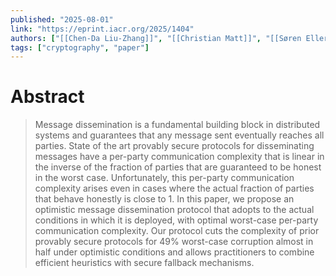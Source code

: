 ```yaml
---
published: "2025-08-01"
link: "https://eprint.iacr.org/2025/1404"
authors: ["[[Chen-Da Liu-Zhang]]", "[[Christian Matt]]", "[[Søren Eller Thomsen]]"]
tags: ["cryptography", "paper"]
---
```


# Abstract

> Message dissemination is a fundamental building block in distributed systems and guarantees that any message sent eventually reaches all parties. State of the art provably secure protocols for disseminating messages have a per-party communication complexity that is linear in the inverse of the fraction of parties that are guaranteed to be honest in the worst case. Unfortunately, this per-party communication complexity arises even in cases where the actual fraction of parties that behave honestly is close to 1. In this paper, we propose an optimistic message dissemination protocol that adopts to the actual conditions in which it is deployed, with optimal worst-case per-party communication complexity. Our protocol cuts the complexity of prior provably secure protocols for 49% worst-case corruption almost in half under optimistic conditions and allows practitioners to combine efficient heuristics with secure fallback mechanisms.